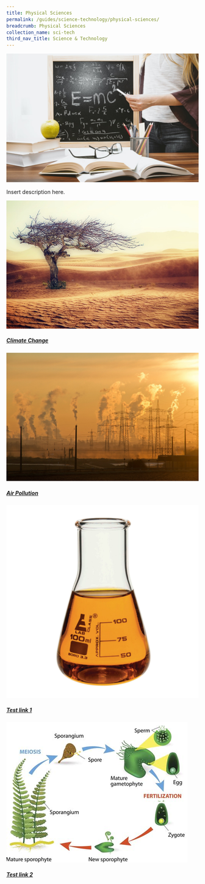 ```yaml
---
title: Physical Sciences
permalink: /guides/science-technology/physical-sciences/
breadcrumb: Physical Sciences
collection_name: sci-tech
third_nav_title: Science & Technology
---
```

<img src="/images/category/physical-science.jpg" alt="physical science banner" style="width:800px;" />

Insert description here.

<div>
	<div class="row is-multiline">
		<div class="col is-half-tablet padding--bottom--lg">
			<a href="/guides/science-technology/physical-sciences/climate-change" class="project-link">
				<img src="/images/sci-tech/climate change main pic.jpg" alt="Climate Change" class="project-image">
				<div class="project-title margin--bottom--xs">
					<h5><b>Climate Change</b></h5>
				</div>
			</a>
		</div>
		<div class="col is-half-tablet padding--bottom--lg">
			<a href="/guides/science-technology/physical-sciences/air-pollution/" class="project-link">
				<img src="/images/sci-tech/air-pollution-banner.jpg" alt="Air Pollution" class="project-image">
				<div class="project-title margin--bottom--xs">
					<h5><b>Air Pollution</b></h5>
				</div>
			</a>
		</div>
	</div>
</div>
<div>
	<div class="row is-multiline">
		<div class="col is-half-tablet padding--bottom--lg">
			<a href="/guides/guides/test/" class="project-link">
				<img src="/images/sci-tech/temp sci file 1.jpg" alt="Test 1" class="project-image">
				<div class="project-title">	
				<h5>Test link 1</h5>
				</div>
			</a>
		</div>
		<div class="col is-half-tablet padding--bottom--lg">
			<a href="/guides/guides/test/" class="project-link">
				<img src="/images/sci-tech/temp sci file 2.jpg" alt="Test 2" class="project-image">
				<div class="project-title margin--bottom--xs">
					<h5>Test link 2</h5>
				</div>
			</a>
		</div>
	</div>
</div>

